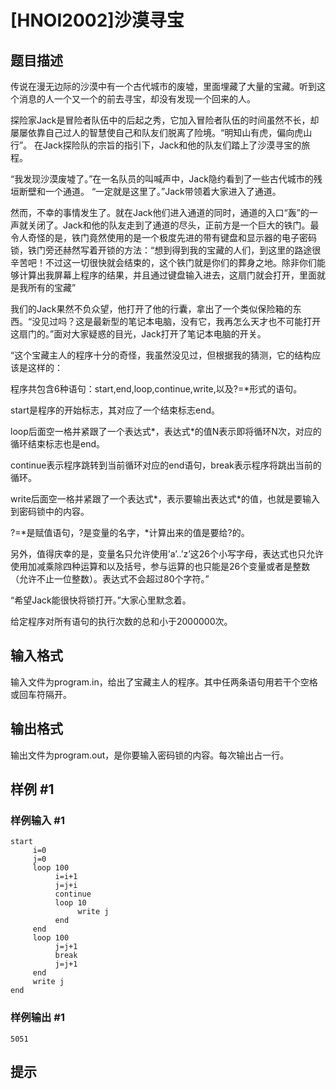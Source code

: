 # [HNOI2002]沙漠寻宝

## 题目描述

传说在漫无边际的沙漠中有一个古代城市的废墟，里面埋藏了大量的宝藏。听到这个消息的人一个又一个的前去寻宝，却没有发现一个回来的人。

探险家Jack是冒险者队伍中的后起之秀，它加入冒险者队伍的时间虽然不长，却屡屡依靠自己过人的智慧使自己和队友们脱离了险境。“明知山有虎，偏向虎山行”。 在Jack探险队的宗旨的指引下，Jack和他的队友们踏上了沙漠寻宝的旅程。

“我发现沙漠废墟了。”在一名队员的叫喊声中，Jack隐约看到了一些古代城市的残垣断壁和一个通道。 “一定就是这里了。”Jack带领着大家进入了通道。

然而，不幸的事情发生了。就在Jack他们进入通道的同时，通道的入口“轰”的一声就关闭了。Jack和他的队友走到了通道的尽头，正前方是一个巨大的铁门。最令人奇怪的是，铁门竟然使用的是一个极度先进的带有键盘和显示器的电子密码锁，铁门旁还赫然写着开锁的方法：“想到得到我的宝藏的人们，到这里的路途很辛苦吧！不过这一切很快就会结束的，这个铁门就是你们的葬身之地。除非你们能够计算出我屏幕上程序的结果，并且通过键盘输入进去，这扇门就会打开，里面就是我所有的宝藏”

我们的Jack果然不负众望，他打开了他的行囊，拿出了一个类似保险箱的东西。“没见过吗？这是最新型的笔记本电脑，没有它，我再怎么天才也不可能打开这扇门的。”面对大家疑惑的目光，Jack打开了笔记本电脑的开关。

“这个宝藏主人的程序十分的奇怪，我虽然没见过，但根据我的猜测，它的结构应该是这样的：

程序共包含6种语句：start,end,loop,continue,write,以及?=\*形式的语句。

start是程序的开始标志，其对应了一个结束标志end。

loop后面空一格并紧跟了一个表达式\*，表达式\*的值N表示即将循环N次，对应的循环结束标志也是end。

continue表示程序跳转到当前循环对应的end语句，break表示程序将跳出当前的循环。

write后面空一格并紧跟了一个表达式\*，表示要输出表达式\*的值，也就是要输入到密码锁中的内容。

?=\*是赋值语句，?是变量的名字，\*计算出来的值是要给?的。

另外，值得庆幸的是，变量名只允许使用’a’..’z’这26个小写字母，表达式也只允许使用加减乘除四种运算和以及括号，参与运算的也只能是26个变量或者是整数（允许不止一位整数）。表达式不会超过80个字符。”

“希望Jack能很快将锁打开。”大家心里默念着。

给定程序对所有语句的执行次数的总和小于2000000次。


## 输入格式

输入文件为program.in，给出了宝藏主人的程序。其中任两条语句用若干个空格或回车符隔开。


## 输出格式

输出文件为program.out，是你要输入密码锁的内容。每次输出占一行。


## 样例 #1

### 样例输入 #1
```
start
     i=0
     j=0
     loop 100
          i=i+1
          j=j+i
          continue
          loop 10
               write j
          end
     end
     loop 100
          j=j+1
          break
          j=j+1
     end
     write j
end
```

### 样例输出 #1

```
5051
```

## 提示


